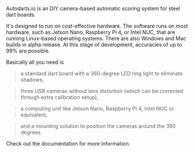 Autodarts.io is an DIY camera-based automatic scoring system for steel dart boards. 

It's designed to run on cost-effective hardware.
The software runs on most hardware, such as Jetson Nano, Raspberry Pi 4, or Intel NUC, that are running Linux-based operating systems. 
There are also Windows and Mac builds in alpha release. At this stage of development, accuracies of up to 99% are possible. 

Basically all you need is 

> a standard dart board with a 360-degree LED ring light to eliminate shadows, 

> three USB cameras without lens distortion (which can be corrected through extra calibration setup), 

> a computing unit like Jetson Nano, Raspberry Pi 4, Intel NUC or equivalent, 

> and a mounting solution to position the cameras around the 360 degrees. 

Check out the documentation for more information.